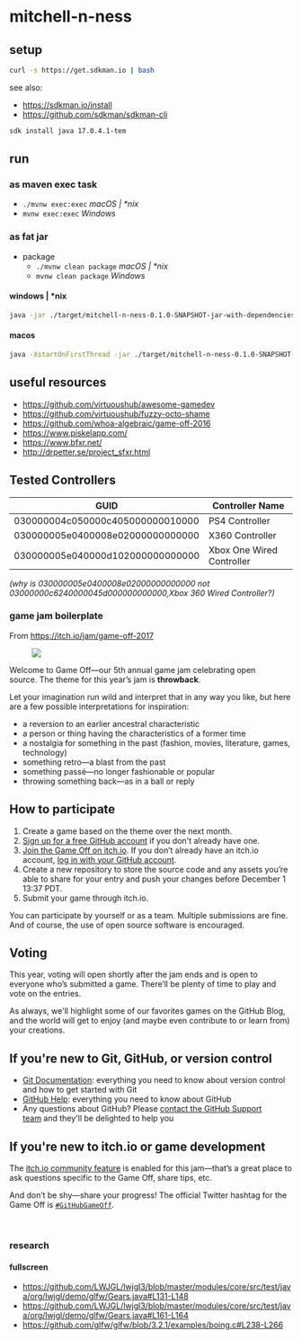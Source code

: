 # mitchell-n-ness

## setup

```sh
curl -s https://get.sdkman.io | bash
```

see also:

- https://sdkman.io/install
- https://github.com/sdkman/sdkman-cli

```sh
sdk install java 17.0.4.1-tem
```

## run

### as maven exec task

- `./mvnw exec:exec` _macOS | \*nix_
- `mvnw exec:exec` _Windows_

### as fat jar

- package
  - `./mvnw clean package` _macOS | \*nix_
  - `mvnw clean package` _Windows_

#### windows | \*nix

```sh
java -jar ./target/mitchell-n-ness-0.1.0-SNAPSHOT-jar-with-dependencies.jar
```

#### macos

```sh
java -XstartOnFirstThread -jar ./target/mitchell-n-ness-0.1.0-SNAPSHOT-jar-with-dependencies.jar
```

## useful resources
* https://github.com/virtuoushub/awesome-gamedev
* https://github.com/virtuoushub/fuzzy-octo-shame
* https://github.com/whoa-algebraic/game-off-2016
* https://www.piskelapp.com/
* https://www.bfxr.net/
* http://drpetter.se/project_sfxr.html

## Tested Controllers
GUID | Controller Name
--- | ---
030000004c050000c405000000010000 | PS4 Controller
030000005e0400008e02000000000000 | X360 Controller
030000005e040000d102000000000000 | Xbox One Wired Controller
*(why is 030000005e0400008e02000000000000 not 03000000c6240000045d000000000000,Xbox 360 Wired Controller?)*

### game jam boilerplate
From https://itch.io/jam/game-off-2017

<div class="jam_content formatted"><figure><img src="https://user-images.githubusercontent.com/18125109/31239479-d554f29c-a9c2-11e7-8138-71483d537ca9.gif"></figure>
<p>Welcome to Game Off—our 5th annual game jam celebrating open source.&nbsp;The theme for this year’s jam is&nbsp;<strong>throwback</strong>.</p>
<p>Let your imagination run wild and interpret that in any way you like, but here are a few possible interpretations for inspiration:</p>
<ul><li>a reversion to an earlier ancestral characteristic</li><li>a person or thing having the characteristics of a former time</li><li>a nostalgia for something in the past (fashion, movies, literature, games, technology)</li><li>something retro—a blast from the past</li><li>something passé—no longer fashionable or popular</li><li>throwing something back—as in a ball or reply</li></ul>
<h2>How to participate</h2>
<ol><li>Create a game based on the theme over the next month.</li><li><a href="https://github.com/join" rel="nofollow noopener">Sign up for a free GitHub account</a>&nbsp;if you don't already have one.</li><li><a href="https://itch.io/jam/game-off-2017">Join the Game Off on itch.io</a>. If you don’t already have an itch.io account,&nbsp;<a href="https://itch.io/login?intent=jam_submit&amp;return_to=https%3A%2F%2Fitch.io%2Fjam%2Fgame-off-2017">log in with your GitHub account</a>.</li><li>Create a new repository to store the source code and any assets you’re able to share for your entry and push your changes before December 1 13:37 PDT.</li><li>Submit your game through itch.io.</li></ol>
<p>You can participate by yourself or as a team. Multiple submissions are fine. And of course, the use of open source software is encouraged.</p>
<h2>Voting</h2>
<p>This year, voting will open shortly after the jam ends and is open to everyone who’s submitted a game. There’ll be plenty of time to play and vote on the entries.</p>
<p>As always, we'll highlight some of our favorites games on the GitHub Blog, and the world will get to enjoy (and maybe even contribute to or learn from) your creations.</p>
<h2>If you're new to Git, GitHub, or version control</h2>
<ul><li><a href="https://git-scm.com/documentation" rel="nofollow noopener">Git Documentation</a>: everything you need to know about version control and how to get started with Git</li><li><a href="https://help.github.com/" rel="nofollow noopener">GitHub Help</a>: everything you need to know about GitHub</li><li>Any questions about GitHub? Please&nbsp;<a href="https://github.com/contact?form%5Bsubject%5D=GitHub%20Game%20Off" rel="nofollow noopener">contact the GitHub Support team</a>&nbsp;and they'll be delighted to help you</li></ul>
<h2>If you're new to itch.io or game development</h2>
<p>The <a href="https://itch.io/jam/game-off-2017/community">itch.io community feature</a> is enabled for this jam—that’s a great place to ask questions specific to the Game Off, share tips, etc.</p>
<p>And don’t be shy—share your progress! The official Twitter hashtag for the Game Off is&nbsp;<a href="https://twitter.com/hashtag/githubgameoff?f=tweets" rel="nofollow noopener"><code>#GitHubGameOff</code></a>.<br></p>
<p><br></p></div>

### research
#### fullscreen
- https://github.com/LWJGL/lwjgl3/blob/master/modules/core/src/test/java/org/lwjgl/demo/glfw/Gears.java#L131-L148
- https://github.com/LWJGL/lwjgl3/blob/master/modules/core/src/test/java/org/lwjgl/demo/glfw/Gears.java#L161-L164
- https://github.com/glfw/glfw/blob/3.2.1/examples/boing.c#L238-L266